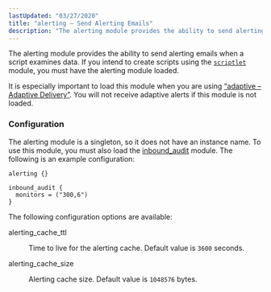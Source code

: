 ```yaml
---
lastUpdated: "03/27/2020"
title: "alerting – Send Alerting Emails"
description: "The alerting module provides the ability to send alerting emails when a script examines data If you intend to create scripts using the scriptlet module you must have the alerting module loaded It is especially important to load this module when you are using Section 71 3 adaptive Adaptive Delivery..."
---
```


<a name="idp19555312"></a> 

The alerting module provides the ability to send alerting emails when a script examines data. If you intend to create scripts using the [`scriptlet`](/momentum/4/modules/scriptlet) module, you must have the alerting module loaded.

It is especially important to load this module when you are using [“adaptive – Adaptive Delivery”](/momentum/4/modules/4-adaptive). You will not receive adaptive alerts if this module is not loaded.

### <a name="modules.alerting.configuration"></a> Configuration

The alerting module is a singleton, so it does not have an instance name. To use this module, you must also load the [inbound_audit](/momentum/4/modules/inbound-audit) module. The following is an example configuration:

<a name="example.alerting"></a> 


```
alerting {}

inbound_audit {
  monitors = ("300,6")
}
```

The following configuration options are available:

<dl class="variablelist">

<dt>alerting_cache_ttl</dt>

<dd>

Time to live for the alerting cache. Default value is `3600` seconds.

</dd>

<dt>alerting_cache_size</dt>

<dd>

Alerting cache size. Default value is `1048576` bytes.

</dd>

</dl>